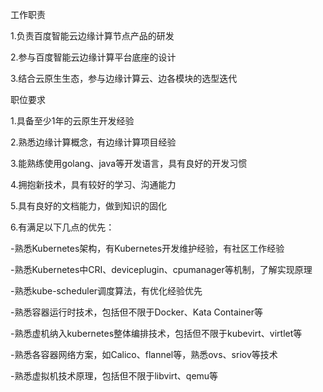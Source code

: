 
工作职责

1.负责百度智能云边缘计算节点产品的研发

2.参与百度智能云边缘计算平台底座的设计

3.结合云原生生态，参与边缘计算云、边各模块的选型迭代

 
职位要求

1.具备至少1年的云原生开发经验

2.熟悉边缘计算概念，有边缘计算项目经验

3.能熟练使用golang、java等开发语言，具有良好的开发习惯

4.拥抱新技术，具有较好的学习、沟通能力

5.具有良好的文档能力，做到知识的固化

6.有满足以下几点的优先：

-熟悉Kubernetes架构，有Kubernetes开发维护经验，有社区工作经验

-熟悉Kubernetes中CRI、deviceplugin、cpumanager等机制，了解实现原理

-熟悉kube-scheduler调度算法，有优化经验优先

-熟悉容器运行时技术，包括但不限于Docker、Kata Container等

-熟悉虚机纳入kubernetes整体编排技术，包括但不限于kubevirt、virtlet等

-熟悉各容器网络方案，如Calico、flannel等，熟悉ovs、sriov等技术

-熟悉虚拟机技术原理，包括但不限于libvirt、qemu等
